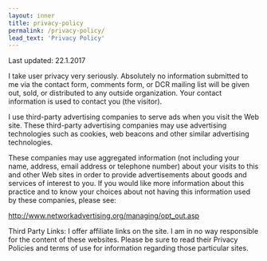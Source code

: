 ```yaml
---
layout: inner
title: privacy-policy
permalink: /privacy-policy/
lead_text: 'Privacy Policy'
---
```



Last updated: 22.1.2017

I take user privacy very seriously. Absolutely no information submitted to me via the contact form, comments form, or DCR mailing list will be given out, sold, or distributed to any outside organization. Your contact information is used to contact you (the visitor).

I use third-party advertising companies to serve ads when you visit the Web site. These third-party advertising companies may use advertising technologies such as cookies, web beacons and other similar advertising technologies.

These companies may use aggregated information (not including your name, address, email address or telephone number) about your visits to this and other Web sites in order to provide advertisements about goods and services of interest to you. If you would like more information about this practice and to know your choices about not having this information used by these companies, please see:

http://www.networkadvertising.org/managing/opt_out.asp

Third Party Links: I offer affiliate links on the site. I am in no way responsible for the content of these websites. Please be sure to read their Privacy Policies and terms of use for information regarding those particular sites.